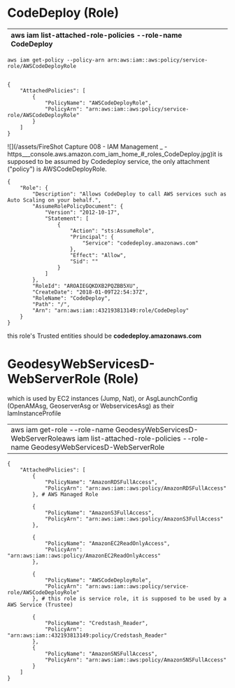 # CodeDeploy \(Role\)

| aws iam list-attached-role-policies --role-name CodeDeploy |
| :--- |


```
aws iam get-policy --policy-arn arn:aws:iam::aws:policy/service-role/AWSCodeDeployRole


{
    "AttachedPolicies": [
        {
            "PolicyName": "AWSCodeDeployRole", 
            "PolicyArn": "arn:aws:iam::aws:policy/service-role/AWSCodeDeployRole"
        }
    ]
}
```

![](/assets/FireShot Capture 008 - IAM Management _ - https___console.aws.amazon.com_iam_home_#_roles_CodeDeploy.jpg)it is supposed to be assumed by Codedeploy service, the only attachment \("policy"\) is AWSCodeDeployRole.

```
{
    "Role": {
        "Description": "Allows CodeDeploy to call AWS services such as Auto Scaling on your behalf.", 
        "AssumeRolePolicyDocument": {
            "Version": "2012-10-17", 
            "Statement": [
                {
                    "Action": "sts:AssumeRole", 
                    "Principal": {
                        "Service": "codedeploy.amazonaws.com"
                    }, 
                    "Effect": "Allow", 
                    "Sid": ""
                }
            ]
        }, 
        "RoleId": "AROAIEGQKDXB2PQZBB5XU", 
        "CreateDate": "2018-01-09T22:54:37Z", 
        "RoleName": "CodeDeploy", 
        "Path": "/", 
        "Arn": "arn:aws:iam::432193813149:role/CodeDeploy"
    }
}
```

this role's Trusted entities should be **codedeploy.amazonaws.com**

# GeodesyWebServicesD-WebServerRole \(Role\)

which is used by EC2 instances \(Jump, Nat\), or AsgLaunchConfig \(OpenAMAsg, GeoserverAsg or WebservicesAsg\) as their IamInstanceProfile

|  |
| :--- |
| aws iam get-role --role-name GeodesyWebServicesD-WebServerRoleaws iam list-attached-role-policies --role-name GeodesyWebServicesD-WebServerRole |

```
{
    "AttachedPolicies": [
        {
            "PolicyName": "AmazonRDSFullAccess", 
            "PolicyArn": "arn:aws:iam::aws:policy/AmazonRDSFullAccess"
        }, # AWS Managed Role

        {
            "PolicyName": "AmazonS3FullAccess", 
            "PolicyArn": "arn:aws:iam::aws:policy/AmazonS3FullAccess"
        }, 

        {
            "PolicyName": "AmazonEC2ReadOnlyAccess", 
            "PolicyArn": "arn:aws:iam::aws:policy/AmazonEC2ReadOnlyAccess"
        }, 

        {
            "PolicyName": "AWSCodeDeployRole", 
            "PolicyArn": "arn:aws:iam::aws:policy/service-role/AWSCodeDeployRole"
        }, # this role is service role, it is supposed to be used by a AWS Service (Trustee)

        {
            "PolicyName": "Credstash_Reader", 
            "PolicyArn": "arn:aws:iam::432193813149:policy/Credstash_Reader"
        }, 
        {
            "PolicyName": "AmazonSNSFullAccess", 
            "PolicyArn": "arn:aws:iam::aws:policy/AmazonSNSFullAccess"
        }
    ]
}
```




